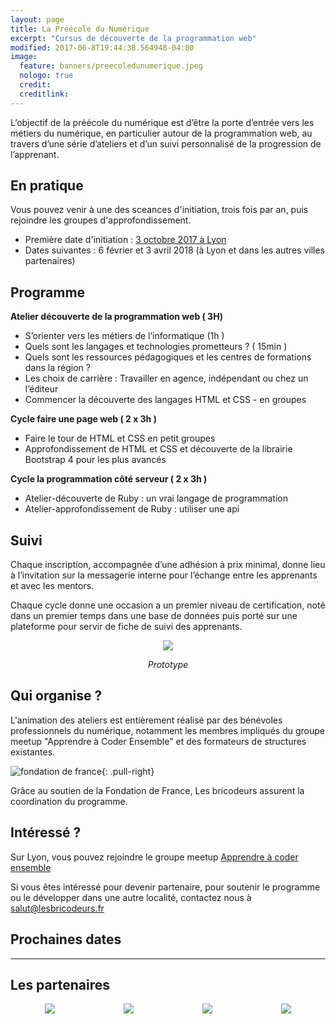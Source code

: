 ```yaml
---
layout: page
title: La Préécole du Numérique
excerpt: "Cursus de découverte de la programmation web"
modified: 2017-06-8T19:44:38.564948-04:00
image:
  feature: banners/preecoledunumerique.jpeg
  nologo: true
  credit:
  creditlink:
---
```


L’objectif de la préécole du numérique est d’être  la porte d’entrée vers les métiers du numérique, en particulier autour de la programmation web, au travers d’une série d’ateliers et d’un suivi personnalisé de la progression de l’apprenant.

## En pratique

Vous pouvez venir à une des sceances d'initiation, trois fois par an, puis rejoindre les groupes d'approfondissement.

* Première date d'initiation : [3 octobre 2017 à Lyon](https://www.facebook.com/events/1890520474601478/)
* Dates suivantes : 6 février et 3 avril 2018 (à Lyon et dans les autres villes partenaires)

## Programme

**Atelier découverte de la programmation web ( 3H)**

- S’orienter vers les  métiers de l’informatique (1h ) 
- Quels sont les langages et technologies prometteurs ? ( 15min )
- Quels sont les ressources pédagogiques et les centres de formations dans la région ? 
- Les choix de carrière  : Travailler en agence, indépendant ou chez un l’éditeur
- Commencer la découverte des langages HTML et CSS  - en groupes 


**Cycle faire une page web ( 2 x 3h )**

- Faire le tour de HTML et CSS en petit groupes
- Approfondissement de HTML et CSS et découverte de la librairie  Bootstrap 4 pour les plus avancés

**Cycle la programmation côté serveur ( 2 x 3h )**

- Atelier-découverte de Ruby : un vrai langage de programmation
- Atelier-approfondissement de Ruby : utiliser une api


## Suivi

Chaque inscription, accompagnée d’une adhésion à prix minimal, donne lieu à l’invitation sur la messagerie interne pour l’échange entre les apprenants et avec les mentors.

Chaque cycle donne une occasion a un premier niveau de certification, noté dans un premier temps dans une base de données puis porté sur une plateforme pour servir de fiche de suivi des apprenants.

<div style="text-align: center">
  <a href="{{ site.url }}/projets/bricoschool">
    <img src="{{ site.url }}/images/bricoschool/bricoschool.png" class="bricoschool"/>
  </a>
  <p><i>Prototype</i></p>
</div>

## Qui organise ?

L'animation des ateliers est entièrement réalisé par des bénévoles professionnels du numérique, notamment les membres impliqués du groupe meetup "Apprendre à Coder Ensemble" et des formateurs de structures existantes.

![fondation de france ](https://www.fondationdefrance.org/sites/all/themes/custom/fdf_website_theme/dist/images/logo.png){: .pull-right}

Grâce au soutien de la Fondation de France, Les bricodeurs assurent la coordination du programme.


## Intéressé ?

Sur Lyon, vous pouvez rejoindre le groupe meetup [Apprendre à coder ensemble](http://bit.ly/2uu7YW5)

Si vous êtes intéressé pour devenir partenaire, pour soutenir le programme ou le développer dans une autre localité, contactez nous à [salut@lesbricodeurs.fr](mailto:salut@lesbricodeurs.fr)


## Prochaines dates

<script type="text/javascript" src="https://addevent.com/libs/atc/1.6.1/atc.min.js" async defer></script>

<div id="preecole">
  <div id="events_container"></div>
</div>


<script type="text/javascript" src="{{ site.url }}/assets/js/preecole.js" ></script>

<hr style="width: 100%; overflow: auto;">


## Les partenaires 

<div style="display:flex; justify-content: space-around;" >
  <a href="https://www.info-jeunes.fr/">
      <img style="max-height: 68px;" src="http://www.missionlocalelyon.fr/wp-content/uploads/2014/04/logo-crij-ra.jpg" >
  </a>
  <a href="http://www.it-akademy.fr/">
      <img style="max-height: 68px;" src="https://drive.google.com/uc?export=view&id=0B1PuRRJn6XEfSFVXQnZLVm9MdkE" >
  </a>
  <a href="https://www.lewagon.com/fr">
    <img style="max-height: 68px;" src="https://drive.google.com/uc?export=view&id=0B1PuRRJn6XEfUEZQTUNaTmtDYUE" >
  </a>
  <a href="http://lyon.simplon.co/">
      <img style="max-height: 68px;" src="https://drive.google.com/uc?export=view&id=0B1PuRRJn6XEfWnVIaENpNlNKWjQ" >
  </a>
</div> 
